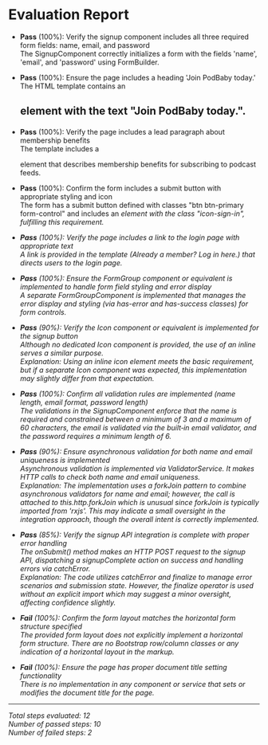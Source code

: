 # Evaluation Report

- **Pass** (100%): Verify the signup component includes all three required form fields: name, email, and password  
  The SignupComponent correctly initializes a form with the fields 'name', 'email', and 'password' using FormBuilder.

- **Pass** (100%): Ensure the page includes a heading 'Join PodBaby today.'  
  The HTML template contains an <h2> element with the text "Join PodBaby today.".

- **Pass** (100%): Verify the page includes a lead paragraph about membership benefits  
  The template includes a <p class="lead"> element that describes membership benefits for subscribing to podcast feeds.

- **Pass** (100%): Confirm the form includes a submit button with appropriate styling and icon  
  The form has a submit button defined with classes "btn btn-primary form-control" and includes an <i> element with the class "icon-sign-in", fulfilling this requirement.

- **Pass** (100%): Verify the page includes a link to the login page with appropriate text  
  A link is provided in the template (<a routerLink="/login/">Already a member? Log in here.</a>) that directs users to the login page.

- **Pass** (100%): Ensure the FormGroup component or equivalent is implemented to handle form field styling and error display  
  A separate FormGroupComponent is implemented that manages the error display and styling (via has-error and has-success classes) for form controls.

- **Pass** (90%): Verify the Icon component or equivalent is implemented for the signup button  
  Although no dedicated Icon component is provided, the use of an inline <i class="icon-sign-in"></i> serves a similar purpose.  
  Explanation: Using an inline icon element meets the basic requirement, but if a separate Icon component was expected, this implementation may slightly differ from that expectation.

- **Pass** (100%): Confirm all validation rules are implemented (name length, email format, password length)  
  The validations in the SignupComponent enforce that the name is required and constrained between a minimum of 3 and a maximum of 60 characters, the email is validated via the built‑in email validator, and the password requires a minimum length of 6.

- **Pass** (90%): Ensure asynchronous validation for both name and email uniqueness is implemented  
  Asynchronous validation is implemented via ValidatorService. It makes HTTP calls to check both name and email uniqueness.  
  Explanation: The implementation uses a forkJoin pattern to combine asynchronous validators for name and email; however, the call is attached to this.http.forkJoin which is unusual since forkJoin is typically imported from 'rxjs'. This may indicate a small oversight in the integration approach, though the overall intent is correctly implemented.

- **Pass** (85%): Verify the signup API integration is complete with proper error handling  
  The onSubmit() method makes an HTTP POST request to the signup API, dispatching a signupComplete action on success and handling errors via catchError.  
  Explanation: The code utilizes catchError and finalize to manage error scenarios and submission state. However, the finalize operator is used without an explicit import which may suggest a minor oversight, affecting confidence slightly.

- **Fail** (100%): Confirm the form layout matches the horizontal form structure specified  
  The provided form layout does not explicitly implement a horizontal form structure. There are no Bootstrap row/column classes or any indication of a horizontal layout in the markup.

- **Fail** (100%): Ensure the page has proper document title setting functionality  
  There is no implementation in any component or service that sets or modifies the document title for the page.

---

Total steps evaluated: 12  
Number of passed steps: 10  
Number of failed steps: 2